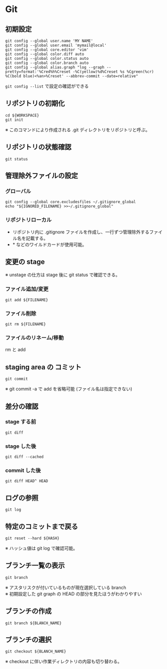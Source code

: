 # Git


## 初期設定
```
git config --global user.name 'MY NAME'
git config --global user.email 'mymail@local'
git config --global core.editor 'vim'
git config --global color.diff auto
git config --global color.status auto
git config --global color.branch auto
git config --global alias.graph "log --graph --pretty=format:'%Cred%h%Creset -%C(yellow)%d%Creset %s %Cgreen(%cr) %C(bold blue)<%an>%Creset' --abbrev-commit --date=relative"
```
`git config --list` で設定の確認ができる


## リポジトリの初期化
    cd ${WORKSPACE}
    git init

※ このコマンドにより作成される .git ディレクトリをリポジトリと呼ぶ。


## リポジトリの状態確認
    git status


## 管理除外ファイルの設定
### グローバル
    git config --global core.excludesfiles ~/.gitignore_global
    echo "${IGNORED_FILENAME} >>~/.gitignore_global"

### リポジトリローカル
- リポジトリ内に .gitignore ファイルを作成し、一行ずつ管理除外するファイル名を記載する。
- \* などのワイルドカードが使用可能。


## 変更の stage
※ unstage の仕方は stage 後に git status で確認できる。
### ファイル追加/変更
    git add ${FILENAME}

### ファイル削除
    git rm ${FILENAME}

### ファイルのリネーム/移動
rm と add


## staging area の コミット
    git commit

※ git commit -a で add を省略可能 (ファイル名は指定できない)


## 差分の確認
### stage する前
    git diff

### stage した後
    git diff --cached

### commit した後
    git diff HEAD^ HEAD


## ログの参照
    git log


## 特定のコミットまで戻る
    git reset --hard ${HASH}

※ ハッシュ値は git log で確認可能。


## ブランチ一覧の表示
    git branch

※ アスタリスクが付いているものが現在選択している branch  
※ 初期設定した git graph の HEAD の部分を見たほうがわかりやすい


## ブランチの作成
    git branch ${BLANCH_NAME}


## ブランチの選択
    git checkout ${BLANCH_NAME}

※ checkout に伴い作業ディレクトリの内容も切り替わる。




